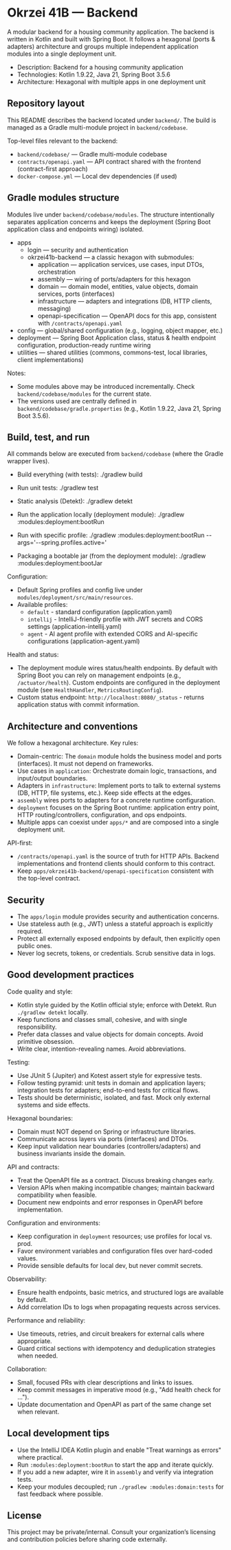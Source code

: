 # Okrzei 41B — Backend

A modular backend for a housing community application. The backend is written in Kotlin and built with Spring Boot. It follows a hexagonal (ports & adapters) architecture and groups multiple independent application modules into a single deployment unit.

- Description: Backend for a housing community application
- Technologies: Kotlin 1.9.22, Java 21, Spring Boot 3.5.6
- Architecture: Hexagonal with multiple apps in one deployment unit


## Repository layout

This README describes the backend located under `backend/`. The build is managed as a Gradle multi-module project in `backend/codebase`.

Top-level files relevant to the backend:
- `backend/codebase/` — Gradle multi-module codebase
- `contracts/openapi.yaml` — API contract shared with the frontend (contract-first approach)
- `docker-compose.yml` — Local dev dependencies (if used)


## Gradle modules structure

Modules live under `backend/codebase/modules`. The structure intentionally separates application concerns and keeps the deployment (Spring Boot application class and endpoints wiring) isolated.

- apps
  - login — security and authentication
  - okrzei41b-backend — a classic hexagon with submodules:
    - application — application services, use cases, input DTOs, orchestration
    - assembly — wiring of ports/adapters for this hexagon
    - domain — domain model, entities, value objects, domain services, ports (interfaces)
    - infrastructure — adapters and integrations (DB, HTTP clients, messaging)
    - openapi-specification — OpenAPI docs for this app, consistent with `/contracts/openapi.yaml`
- config — global/shared configuration (e.g., logging, object mapper, etc.)
- deployment — Spring Boot Application class, status & health endpoint configuration, production-ready runtime wiring
- utilities — shared utilities (commons, commons-test, local libraries, client implementations)

Notes:
- Some modules above may be introduced incrementally. Check `backend/codebase/modules` for the current state.
- The versions used are centrally defined in `backend/codebase/gradle.properties` (e.g., Kotlin 1.9.22, Java 21, Spring Boot 3.5.6).


## Build, test, and run

All commands below are executed from `backend/codebase` (where the Gradle wrapper lives).

- Build everything (with tests):
  ./gradlew build

- Run unit tests:
  ./gradlew test

- Static analysis (Detekt):
  ./gradlew detekt

- Run the application locally (deployment module):
  ./gradlew :modules:deployment:bootRun

- Run with specific profile:
  ./gradlew :modules:deployment:bootRun --args='--spring.profiles.active=<profile>'

- Packaging a bootable jar (from the deployment module):
  ./gradlew :modules:deployment:bootJar

Configuration:
- Default Spring profiles and config live under `modules/deployment/src/main/resources`.
- Available profiles:
  - `default` - standard configuration (application.yaml)
  - `intellij` - IntelliJ-friendly profile with JWT secrets and CORS settings (application-intellij.yaml)
  - `agent` - AI agent profile with extended CORS and AI-specific configurations (application-agent.yaml)

Health and status:
- The deployment module wires status/health endpoints. By default with Spring Boot you can rely on management endpoints (e.g., `/actuator/health`). Custom endpoints are configured in the deployment module (see `HealthHandler`, `MetricsRoutingConfig`).
- Custom status endpoint: `http://localhost:8080/_status` - returns application status with commit information.


## Architecture and conventions

We follow a hexagonal architecture. Key rules:
- Domain-centric: The `domain` module holds the business model and ports (interfaces). It must not depend on frameworks.
- Use cases in `application`: Orchestrate domain logic, transactions, and input/output boundaries.
- Adapters in `infrastructure`: Implement ports to talk to external systems (DB, HTTP, file systems, etc.). Keep side effects at the edges.
- `assembly` wires ports to adapters for a concrete runtime configuration.
- `deployment` focuses on the Spring Boot runtime: application entry point, HTTP routing/controllers, configuration, and ops endpoints.
- Multiple apps can coexist under `apps/*` and are composed into a single deployment unit.

API-first:
- `/contracts/openapi.yaml` is the source of truth for HTTP APIs. Backend implementations and frontend clients should conform to this contract.
- Keep `apps/okrzei41b-backend/openapi-specification` consistent with the top-level contract.


## Security

- The `apps/login` module provides security and authentication concerns.
- Use stateless auth (e.g., JWT) unless a stateful approach is explicitly required.
- Protect all externally exposed endpoints by default, then explicitly open public ones.
- Never log secrets, tokens, or credentials. Scrub sensitive data in logs.


## Good development practices

Code quality and style:
- Kotlin style guided by the Kotlin official style; enforce with Detekt. Run `./gradlew detekt` locally.
- Keep functions and classes small, cohesive, and with single responsibility.
- Prefer data classes and value objects for domain concepts. Avoid primitive obsession.
- Write clear, intention-revealing names. Avoid abbreviations.

Testing:
- Use JUnit 5 (Jupiter) and Kotest assert style for expressive tests.
- Follow testing pyramid: unit tests in domain and application layers; integration tests for adapters; end-to-end tests for critical flows.
- Tests should be deterministic, isolated, and fast. Mock only external systems and side effects.

Hexagonal boundaries:
- Domain must NOT depend on Spring or infrastructure libraries.
- Communicate across layers via ports (interfaces) and DTOs.
- Keep input validation near boundaries (controllers/adapters) and business invariants inside the domain.

API and contracts:
- Treat the OpenAPI file as a contract. Discuss breaking changes early.
- Version APIs when making incompatible changes; maintain backward compatibility when feasible.
- Document new endpoints and error responses in OpenAPI before implementation.

Configuration and environments:
- Keep configuration in `deployment` resources; use profiles for local vs. prod.
- Favor environment variables and configuration files over hard-coded values.
- Provide sensible defaults for local dev, but never commit secrets.

Observability:
- Ensure health endpoints, basic metrics, and structured logs are available by default.
- Add correlation IDs to logs when propagating requests across services.

Performance and reliability:
- Use timeouts, retries, and circuit breakers for external calls where appropriate.
- Guard critical sections with idempotency and deduplication strategies when needed.

Collaboration:
- Small, focused PRs with clear descriptions and links to issues.
- Keep commit messages in imperative mood (e.g., "Add health check for …").
- Update documentation and OpenAPI as part of the same change set when relevant.


## Local development tips

- Use the IntelliJ IDEA Kotlin plugin and enable "Treat warnings as errors" where practical.
- Run `:modules:deployment:bootRun` to start the app and iterate quickly.
- If you add a new adapter, wire it in `assembly` and verify via integration tests.
- Keep your modules decoupled; run `./gradlew :modules:domain:tests` for fast feedback where possible.


## License

This project may be private/internal. Consult your organization’s licensing and contribution policies before sharing code externally.
